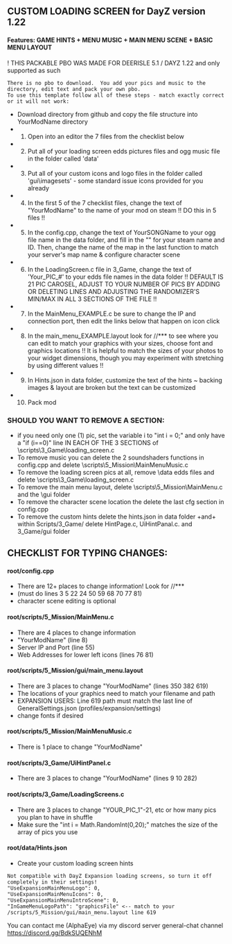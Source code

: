 ## CUSTOM LOADING SCREEN for DayZ version 1.22 
#### Features: GAME HINTS + MENU MUSIC + MAIN MENU SCENE + BASIC MENU LAYOUT
! THIS PACKABLE PBO WAS MADE FOR DEERISLE 5.1 / DAYZ 1.22 and only supported as such
~~~
There is no pbo to download.  You add your pics and music to the directory, edit text and pack your own pbo.
To use this template follow all of these steps - match exactly correct or it will not work:
~~~

* Download directory from github and copy the file structure into YourModName directory
* 1. Open into an editor the 7 files from the checklist below
* 2. Put all of your loading screen edds pictures files and ogg music file in the folder called 'data'
* 3. Put all of your custom icons and logo files in the folder called 'gui\imagesets' - some standard issue icons provided for you already
* 4. In the first 5 of the 7 checklist files, change the text of "YourModName" to the name of your mod on steam !! DO this in 5 files !!
* 5. In the config.cpp, change the text of YourSONGName to your ogg file name in the data folder, and fill in the "" for your steam name and ID. Then, change the name of the map in the last function to match your server's map name & configure character scene
* 6. In the LoadingScreen.c file in 3_Game, change the text of 'Your_PIC_#' to your edds file names in the data folder !! DEFAULT IS 21 PIC CAROSEL, ADJUST TO YOUR NUMBER OF PICS BY ADDING OR DELETING LINES AND ADJUSTING THE RANDOMIZER'S MIN/MAX IN ALL 3 SECTIONS OF THE FILE !!
* 7. In the MainMenu_EXAMPLE.c be sure to change the IP and connection port, then edit the links below that happen on icon click
* 8. In the main_menu_EXAMPLE.layout look for //*** to see where you can edit to match your graphics with your sizes, choose font and graphics locations !! It is helpful to match the sizes of your photos to your widget dimensions, though you may experiment with stretching by using different values !!
* 9. In Hints.json in data folder, customize the text of the hints ~ backing images & layout are broken but the text can be customized
* 10. Pack mod

### SHOULD YOU WANT TO REMOVE A SECTION:
* if you need only one (1) pic, set the variable i to "int i = 0;" and only have a "if (i==0)" line IN EACH OF THE 3 SECTIONS of \scripts\3_Game\loading_screen.c
* To remove music you can delete the 2 soundshaders functions in config.cpp and delete \scripts\5_Mission\MainMenuMusic.c
* To remove the loading screen pics at all, remove \data edds files and delete \scripts\3_Game\loading_screen.c
* To remove the main menu layout, delete \scripts\5_Mission\MainMenu.c and the \gui folder
* To remove the character scene location the delete the last cfg section in config.cpp
* To remove the custom hints delete the hints.json in data folder +and+ within Scripts/3_Game/ delete HintPage.c, UiHintPanal.c. and 3_Game/gui folder

## CHECKLIST FOR TYPING CHANGES:
#### root/config.cpp
* There are 12+ places to change information! Look for //*** 
* (must do lines 3 5 22 24 50 59 68 70 77 81)
* character scene editing is optional

#### root/scripts/5_Mission/MainMenu.c
* There are 4 places to change information
* "YourModName" (line 8)
* Server IP and Port (line 55)
* Web Addresses for lower left icons (lines 76 81)

#### root/scripts/5_Mission/gui/main_menu.layout
* There are 3 places to change "YourModName" (lines 350 382 619) 
* The locations of your graphics need to match your filename and path
* EXPANSION USERS: Line 619 path must match the last line of GeneralSettings.json (profiles/expansion/settings)
* change fonts if desired

#### root/scripts/5_Mission/MainMenuMusic.c
* There is 1 place to change "YourModName"

#### root/scripts/3_Game/UiHintPanel.c
* There are 3 places to change "YourModName" (lines 9 10 282)

#### root/scripts/3_Game/LoadingScreens.c
* There are 3 places to change "YOUR_PIC_1"-21, etc or how many pics you plan to have in shuffle
* Make sure the "int i = Math.RandomInt(0,20);" matches the size of the array of pics you use

#### root/data/Hints.json
* Create your custom loading screen hints

~~~
Not compatible with DayZ Expansion loading screens, so turn it off completely in their settings!
"UseExpansionMainMenuLogo": 0,
"UseExpansionMainMenuIcons": 0,
"UseExpansionMainMenuIntroScene": 0,
"InGameMenuLogoPath": "graphicsFile" <-- match to your /scripts/5_Mission/gui/main_menu.layout line 619
~~~

You can contact me (AlphaEye) via my discord server general-chat channel https://discord.gg/BdkSUQENhM
